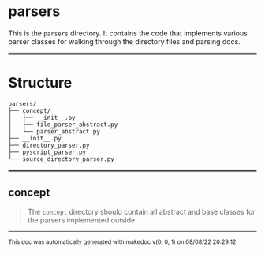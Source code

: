 # parsers

This is the `parsers` directory. It contains the code that implements various parser
classes for walking through the directory files and parsing docs.
<hr style="border:2px solid gray"> </hr>

# Structure

```
parsers/
├── concept/
│   ├── __init__.py
│   ├── file_parser_abstract.py
│   └── parser_abstract.py
├── __init__.py
├── directory_parser.py
├── pyscript_parser.py
└── source_directory_parser.py
```
<hr style="border:2px solid gray"> </hr>

## concept
>
>The `concept` directory should contain all abstract and base classes for the parsers
>implemented outside.

---





<sub>This doc was automatically generated with makedoc v(0, 0, 1) on  08/08/22 20:29:12 